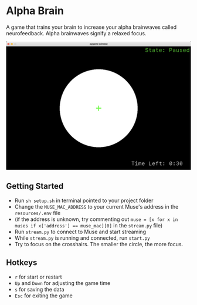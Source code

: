 # Alpha Brain
A game that trains your brain to increase your alpha brainwaves called neurofeedback. Alpha brainwaves signify a relaxed focus.

![image](./screenshot.png)

## Getting Started
- Run `sh setup.sh` in terminal pointed to your project folder
- Change the `MUSE_MAC_ADDRESS` to your current Muse's address in the `resources/.env` file
- (if the address is unknown, try commenting out `muse = [x for x in muses if x['address'] == muse_mac][0]` in the `stream.py` file)
- Run `stream.py` to connect to Muse and start streaming
- While `stream.py` is running and connected, run `start.py`
- Try to focus on the crosshairs. The smaller the circle, the more focus.

## Hotkeys
- `r` for start or restart
- `Up` and `Down` for adjusting the game time
- `s` for saving the data
- `Esc` for exiting the game